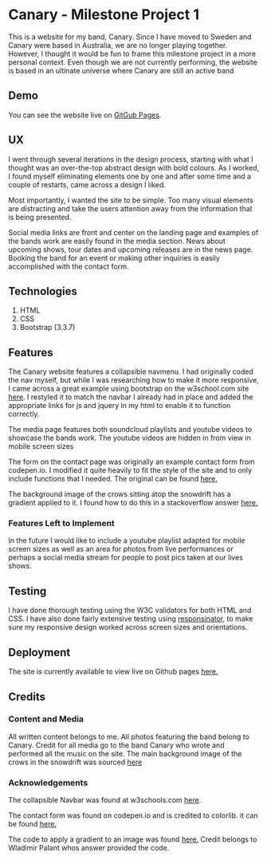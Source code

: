 # Canary - Milestone Project 1

This is a website for my band, Canary. Since I have moved to Sweden and Canary were based in Australia, we are no longer playing together. However, I thought it would be fun to frame this milestone project in a more personal context. Even though we are not currently performing, the website is based in an ultinate universe where Canary are still an active band


## Demo
You can see the website live on [GitGub Pages](https://cronugs.github.io/canarythirddraft/index.html).


## UX
I went through several iterations in the design process, starting with what I thought was an over-the-top abstract design with bold colours. As I worked, I found myself eliminating elements one by one and after some time and a couple of restarts, came across a design I liked.

Most importantly, I wanted the site to be simple. Too many visual elements are distracting and take the users attention away from the information that is being presented.

Social media links are front and center on the landing page and examples of the bands work are easily found in the media section. News about upcoming shows, tour dates and upcoming releases are in the news page. Booking the band for an event or making other inquiries is easily accomplished with the contact form.

## Technologies
1. HTML
2. CSS
3. Bootstrap (3.3.7)


## Features
The Canary website features a collapsible navmenu. I had originally coded the nav myself, but while I was researching how to make it more responsive, I came across a great example using bootstrap on the w3school.com site [here](https://www.w3schools.com/bootstrap/bootstrap_navbar.asp). I restyled it to match the navbar I already had in place and added the appropriate links for js and jquery in my html to enable it to function correctly.

The media page features both soundcloud playlists and youtube videos to showcase the bands work. The youtube videos are hidden in from view in mobile screen sizes

The form on the contact page was originally an example contact form from codepen.io. I modified it quite heavily to fit the style of the site and to only include functions that I needed. The original can be found [here.](https://codepen.io/colorlib/pen/KVoZyv)

The background image of the crows sitting atop the snowdrift has a gradient applied to it. I found how to do this in a stackoverflow answer [here.](https://stackoverflow.com/questions/17134929/overlay-a-background-image-with-an-rgba-background-color)


### Features Left to Implement
In the future I would like to include a youtube playlist adapted for mobile screen sizes as well as an area for photos from live performances or perhaps a social media stream for people to post pics taken at our lives shows.


## Testing
I have done thorough testing using the W3C validators for both HTML and CSS. I have also done fairly extensive testing using [responsinator](www.responsinator.com), to make sure my responsive design worked across screen sizes and orientations.


## Deployment
The site is currently available to view live on Github pages [here.](https://cronugs.github.io/canarythirddraft/index.html)


## Credits

### Content and Media
All written content belongs to me. All photos featuring the band belong to Canary. Credit for all media go to the band Canary who wrote and performed all the music on the site. The main background image of the crows in the snowdrift was sourced [here](https://i.pinimg.com/originals/31/f5/c6/31f5c6212a43b5c8abee71a8858e6a78.jpg)

### Acknowledgements
The collapsible Navbar was found at w3schools.com [here](https://www.w3schools.com/bootstrap/bootstrap_navbar.asp).

The contact form was found on codepen.io and is credited to colorlib. it can be found [here.](https://codepen.io/colorlib/pen/KVoZyv)

The code to apply a gradient to an image was found [here.](https://stackoverflow.com/questions/17134929/overlay-a-background-image-with-an-rgba-background-color) Credit belongs to Wladimir Palant whos answer provided the code.
